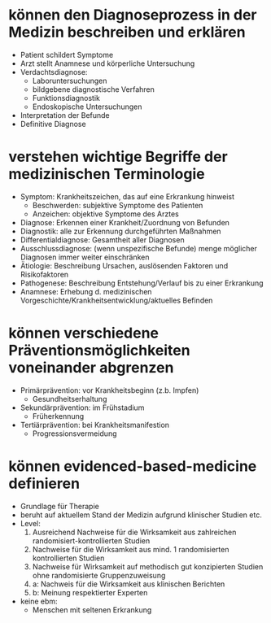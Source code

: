 # können den Diagnoseprozess in der Medizin beschreiben und erklären
- Patient schildert Symptome
- Arzt stellt Anamnese und körperliche Untersuchung
- Verdachtsdiagnose:
	- Laboruntersuchungen
	- bildgebene diagnostische Verfahren
	- Funktionsdiagnostik
	- Endoskopische Untersuchungen
- Interpretation der Befunde
- Definitive Diagnose
# verstehen wichtige Begriffe der medizinischen Terminologie
- Symptom: Krankheitszeichen, das auf eine Erkrankung hinweist
	- Beschwerden: subjektive Symptome des Patienten
	- Anzeichen: objektive Symptome des Arztes
- Diagnose: Erkennen einer Krankheit/Zuordnung von Befunden
- Diagnostik: alle zur Erkennung durchgeführten Maßnahmen
- Differentialdiagnose: Gesamtheit aller Diagnosen
- Ausschlussdiagnose: (wenn unspezifische Befunde) menge möglicher Diagnosen immer weiter einschränken
- Ätiologie: Beschreibung Ursachen, auslösenden Faktoren und Risikofaktoren
- Pathogenese: Beschreibung Entstehung/Verlauf bis zu einer Erkrankung
- Anamnese: Erhebung d. medizinischen Vorgeschichte/Krankheitsentwicklung/aktuelles Befinden
# können verschiedene Präventionsmöglichkeiten voneinander abgrenzen
- Primärprävention: vor Krankheitsbeginn (z.b. Impfen)
	- Gesundheitserhaltung
- Sekundärprävention: im Frühstadium
	- Früherkennung
- Tertiärprävention: bei Krankheitsmanifestion
	- Progressionsvermeidung
# können evidenced-based-medicine definieren
- Grundlage für Therapie
- beruht auf aktuellem Stand der Medizin aufgrund klinischer Studien etc.
- Level:
	1. Ausreichend Nachweise für die Wirksamkeit aus zahlreichen randomisiert-kontrollierten Studien
	2. Nachweise für die Wirksamkeit aus mind. 1 randomisierten kontrollierten Studien
	3. Nachweise für Wirksamkeit auf methodisch gut konzipierten Studien ohne randomisierte Gruppenzuweisung
	4. a: Nachweis für die Wirksamkeit aus klinischen Berichten
	4. b: Meinung respektierter Experten
- keine ebm:
	- Menschen mit seltenen Erkrankung